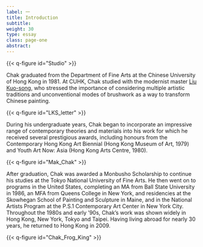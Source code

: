 ```yaml
---
label: 一
title: Introduction
subtitle:
weight: 30
type: essay
class: page-one
abstract:
---
```


{{< q-figure id="Studio" >}}

Chak graduated from the Department of Fine Arts at the Chinese University of Hong Kong in 1981. At CUHK, Chak studied with the modernist master [Liu Kuo-song](https://www.liukuosung.org/life.php?lang=en), who stressed the importance of considering multiple artistic traditions and unconventional modes of brushwork as a way to transform Chinese painting.

{{< q-figure id="LKS_letter" >}}

During his undergraduate years, Chak began to incorporate an impressive range of contemporary theories and materials into his work for which he received several prestigious awards, including honours from the Contemporary Hong Kong Art Biennial (Hong Kong Museum of Art, 1979) and Youth Art Now: Asia (Hong Kong Arts Centre, 1980).

{{< q-figure id="Mak_Chak" >}}

After graduation, Chak was awarded a Monbusho Scholarship to continue his studies at the Tokyo National University of Fine Arts. He then went on to programs in the United States, completing an MA from Ball State University in 1986, an MFA from Queens College in New York, and residencies at the Skowhegan School of Painting and Sculpture in Maine, and in the National Artists Program at the P.S.1 Contemporary Art Center in New York City. Throughout the 1980s and early ’90s, Chak’s work was shown widely in Hong Kong, New York, Tokyo and Taipei. Having living abroad for nearly 30 years, he returned to Hong Kong in 2009.

{{< q-figure id="Chak_Frog_King" >}}
